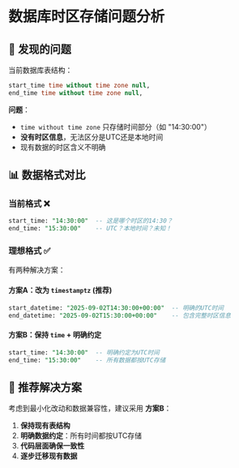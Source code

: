 # 数据库时区存储问题分析

## 🚨 发现的问题

当前数据库表结构：
```sql
start_time time without time zone null,
end_time time without time zone null,
```

**问题**：
- `time without time zone` 只存储时间部分（如 "14:30:00"）
- **没有时区信息**，无法区分是UTC还是本地时间
- 现有数据的时区含义不明确

## 📊 数据格式对比

### 当前格式 ❌
```sql
start_time: "14:30:00"  -- 这是哪个时区的14:30？
end_time: "15:30:00"    -- UTC？本地时间？未知！
```

### 理想格式 ✅
有两种解决方案：

#### 方案A：改为 `timestamptz` (推荐)
```sql
start_datetime: "2025-09-02T14:30:00+00:00"  -- 明确的UTC时间
end_datetime: "2025-09-02T15:30:00+00:00"    -- 包含完整时区信息
```

#### 方案B：保持 `time` + 明确约定
```sql
start_time: "14:30:00"  -- 明确约定为UTC时间
end_time: "15:30:00"    -- 所有数据都按UTC存储
```

## 🤔 推荐解决方案

考虑到最小化改动和数据兼容性，建议采用 **方案B**：

1. **保持现有表结构**
2. **明确数据约定**：所有时间都按UTC存储
3. **代码层面确保一致性**
4. **逐步迁移现有数据**
